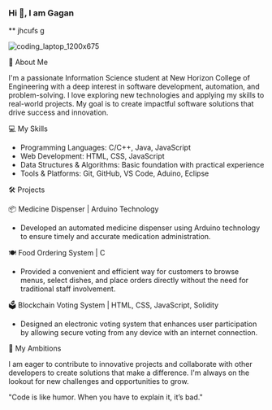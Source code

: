 ### Hi 👋, I am Gagan
** jhcufs  g

![coding_laptop_1200x675](https://github.com/gaganmnhce/gaganmnhce/assets/142805038/2d010547-5ae4-4d75-baba-a17a9716c1c8)


🚀 About Me

I'm a passionate Information Science student at New Horizon College of Engineering with a deep interest in software development, automation, and problem-solving. I love exploring new technologies and applying my skills to real-world projects. My goal is to create impactful software solutions that drive success and innovation.

💻 My Skills

- Programming Languages: C/C++, Java, JavaScript
- Web Development: HTML, CSS, JavaScript
- Data Structures & Algorithms: Basic foundation with practical experience
- Tools & Platforms: Git, GitHub, VS Code, Aduino, Eclipse

🛠️ Projects

📦 Medicine Dispenser | Arduino Technology
- Developed an automated medicine dispenser using Arduino technology to ensure timely and accurate medication administration.

🍽️ Food Ordering System | C
- Provided a convenient and efficient way for customers to browse menus, select dishes, and place orders directly without the need for traditional staff involvement.

🗳️ Blockchain Voting System | HTML, CSS, JavaScript, Solidity
- Designed an electronic voting system that enhances user participation by allowing secure voting from any device with an internet connection.

🎯 My Ambitions

I am eager to contribute to innovative projects and collaborate with other developers to create solutions that make a difference. I'm always on the lookout for new challenges and opportunities to grow.


"Code is like humor. When you have to explain it, it’s bad."

